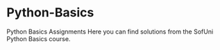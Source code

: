 # Python-Basics
Python Basics Assignments
Here you can find solutions from the SofUni Python Basics course.
